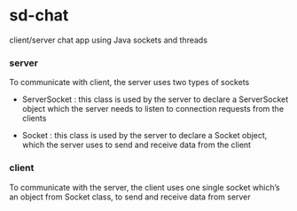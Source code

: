 # sd-chat

client/server chat app using Java sockets and threads

### server 
To communicate with client, the server uses two types of sockets

- ServerSocket : this class is used by the server to declare a ServerSocket 
object which the server needs to listen to connection requests from the clients

- Socket : this class is used by the server to declare a Socket object, which 
the server uses to send and receive data from the client

### client
To communicate with the server, the client uses one single socket which’s an 
object from Socket class, to send and receive data from server
